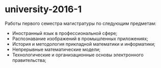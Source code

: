 # university-2016-1

Работы первого семестра магистратуры по следующим предметам:

- Иностранный язык в профессиональной сфере;
- Распознавание изображений в промышленных приложениях;
- История и методология прикладной математики и информатики;
- Непрерывные математические модели;
- Технологические и организационные основы электронного правительства;
